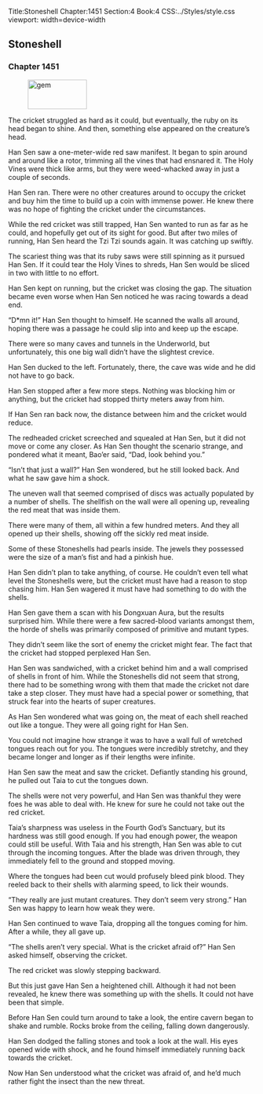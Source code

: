 Title:Stoneshell 
Chapter:1451 
Section:4 
Book:4 
CSS:../Styles/style.css 
viewport: width=device-width
  
## Stoneshell
### Chapter 1451
  
<figure>
	<img src="../Images/gem.gif" alt="gem" id="gem" width="120" height="60" />
</figure>
  

  
The cricket struggled as hard as it could, but eventually, the ruby on its head began to shine. And then, something else appeared on the creature’s head.

Han Sen saw a one-meter-wide red saw manifest. It began to spin around and around like a rotor, trimming all the vines that had ensnared it. The Holy Vines were thick like arms, but they were weed-whacked away in just a couple of seconds.

Han Sen ran. There were no other creatures around to occupy the cricket and buy him the time to build up a coin with immense power. He knew there was no hope of fighting the cricket under the circumstances.

While the red cricket was still trapped, Han Sen wanted to run as far as he could, and hopefully get out of its sight for good. But after two miles of running, Han Sen heard the Tzi Tzi sounds again. It was catching up swiftly.

The scariest thing was that its ruby saws were still spinning as it pursued Han Sen. If it could tear the Holy Vines to shreds, Han Sen would be sliced in two with little to no effort.

Han Sen kept on running, but the cricket was closing the gap. The situation became even worse when Han Sen noticed he was racing towards a dead end.

“D*mn it!” Han Sen thought to himself. He scanned the walls all around, hoping there was a passage he could slip into and keep up the escape.

There were so many caves and tunnels in the Underworld, but unfortunately, this one big wall didn’t have the slightest crevice.

Han Sen ducked to the left. Fortunately, there, the cave was wide and he did not have to go back.

Han Sen stopped after a few more steps. Nothing was blocking him or anything, but the cricket had stopped thirty meters away from him.

If Han Sen ran back now, the distance between him and the cricket would reduce.

The redheaded cricket screeched and squealed at Han Sen, but it did not move or come any closer. As Han Sen thought the scenario strange, and pondered what it meant, Bao’er said, “Dad, look behind you.”

“Isn’t that just a wall?” Han Sen wondered, but he still looked back. And what he saw gave him a shock.

The uneven wall that seemed comprised of discs was actually populated by a number of shells. The shellfish on the wall were all opening up, revealing the red meat that was inside them.

There were many of them, all within a few hundred meters. And they all opened up their shells, showing off the sickly red meat inside.

Some of these Stoneshells had pearls inside. The jewels they possessed were the size of a man’s fist and had a pinkish hue.

Han Sen didn’t plan to take anything, of course. He couldn’t even tell what level the Stoneshells were, but the cricket must have had a reason to stop chasing him. Han Sen wagered it must have had something to do with the shells.

Han Sen gave them a scan with his Dongxuan Aura, but the results surprised him. While there were a few sacred-blood variants amongst them, the horde of shells was primarily composed of primitive and mutant types.

They didn’t seem like the sort of enemy the cricket might fear. The fact that the cricket had stopped perplexed Han Sen.

Han Sen was sandwiched, with a cricket behind him and a wall comprised of shells in front of him. While the Stoneshells did not seem that strong, there had to be something wrong with them that made the cricket not dare take a step closer. They must have had a special power or something, that struck fear into the hearts of super creatures.

As Han Sen wondered what was going on, the meat of each shell reached out like a tongue. They were all going right for Han Sen.

You could not imagine how strange it was to have a wall full of wretched tongues reach out for you. The tongues were incredibly stretchy, and they became longer and longer as if their lengths were infinite.

Han Sen saw the meat and saw the cricket. Defiantly standing his ground, he pulled out Taia to cut the tongues down.

The shells were not very powerful, and Han Sen was thankful they were foes he was able to deal with. He knew for sure he could not take out the red cricket.

Taia’s sharpness was useless in the Fourth God’s Sanctuary, but its hardness was still good enough. If you had enough power, the weapon could still be useful. With Taia and his strength, Han Sen was able to cut through the incoming tongues. After the blade was driven through, they immediately fell to the ground and stopped moving.

Where the tongues had been cut would profusely bleed pink blood. They reeled back to their shells with alarming speed, to lick their wounds.

“They really are just mutant creatures. They don’t seem very strong.” Han Sen was happy to learn how weak they were.

Han Sen continued to wave Taia, dropping all the tongues coming for him. After a while, they all gave up.

“The shells aren’t very special. What is the cricket afraid of?” Han Sen asked himself, observing the cricket.

The red cricket was slowly stepping backward.

But this just gave Han Sen a heightened chill. Although it had not been revealed, he knew there was something up with the shells. It could not have been that simple.

Before Han Sen could turn around to take a look, the entire cavern began to shake and rumble. Rocks broke from the ceiling, falling down dangerously.

Han Sen dodged the falling stones and took a look at the wall. His eyes opened wide with shock, and he found himself immediately running back towards the cricket.

Now Han Sen understood what the cricket was afraid of, and he’d much rather fight the insect than the new threat.
